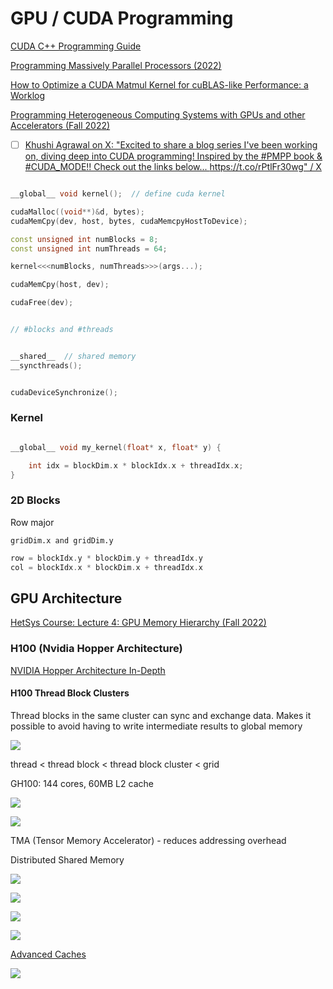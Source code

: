 # GPU / CUDA Programming

[CUDA C++ Programming Guide](https://docs.nvidia.com/cuda/cuda-c-programming-guide/index.html)


[Programming Massively Parallel Processors (2022)](https://www.elsevier.com/books/programming-massively-parallel-processors/hwu/978-0-323-91231-0)

[How to Optimize a CUDA Matmul Kernel for cuBLAS-like Performance: a Worklog](https://siboehm.com/articles/22/CUDA-MMM)

[Programming Heterogeneous Computing Systems with GPUs and other Accelerators (Fall 2022)](https://safari.ethz.ch/projects_and_seminars/fall2022/doku.php?id=heterogeneous_systems)

- [ ] [Khushi Agrawal on X: "Excited to share a blog series I've been working on, diving deep into CUDA programming! Inspired by the #PMPP book &amp; #CUDA_MODE!! Check out the links below... https://t.co/rPtlFr30wg" / X](https://x.com/khushi__411/status/1834570375381860602)


```cpp

__global__ void kernel();  // define cuda kernel

cudaMalloc((void**)&d, bytes);
cudaMemCpy(dev, host, bytes, cudaMemcpyHostToDevice);

const unsigned int numBlocks = 8;
const unsigned int numThreads = 64;

kernel<<<numBlocks, numThreads>>>(args...);

cudaMemCpy(host, dev);

cudaFree(dev);


// #blocks and #threads


__shared__  // shared memory
__syncthreads();


cudaDeviceSynchronize();

```


### Kernel

```cpp

__global__ void my_kernel(float* x, float* y) {

    int idx = blockDim.x * blockIdx.x + threadIdx.x;
}

```


### 2D Blocks

Row major

`gridDim.x and gridDim.y`

```cpp
row = blockIdx.y * blockDim.y + threadIdx.y
col = blockIdx.x * blockDim.x + threadIdx.x
```

## GPU Architecture

[HetSys Course: Lecture 4: GPU Memory Hierarchy (Fall 2022)](https://www.youtube.com/watch?v=ynlGJ1utk4c)





### H100 (Nvidia Hopper Architecture)

[NVIDIA Hopper Architecture In-Depth](https://developer.nvidia.com/blog/nvidia-hopper-architecture-in-depth/)

####  H100 Thread Block Clusters

Thread blocks in the same cluster can sync and exchange data. Makes it possible to avoid having to write intermediate results to global memory

![](2022-10-24-06-44-42.png)


thread < thread block < thread block cluster < grid


GH100: 144 cores, 60MB L2 cache

![](2022-10-24-06-56-24.png)

![](2022-10-24-06-58-53.png)


TMA (Tensor Memory Accelerator) - reduces addressing overhead


Distributed Shared Memory

![](2022-10-24-07-03-04.png)


![](2022-10-24-07-04-03.png)


![](2022-10-24-07-04-48.png)

![](2022-10-24-07-06-58.png)


[Advanced Caches](https://www.youtube.com/watch?v=VxEGcEXiFj4)


![](2022-10-24-07-16-54.png)